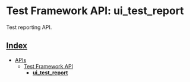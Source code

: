 # Test Framework API: ui_test_report

Test reporting API.

## [Index](../../README.md)
- [APIs](../README.md)
  - [Test Framework API](./README.md)
    - **[ui_test_report](./ui_test_report.md)**
